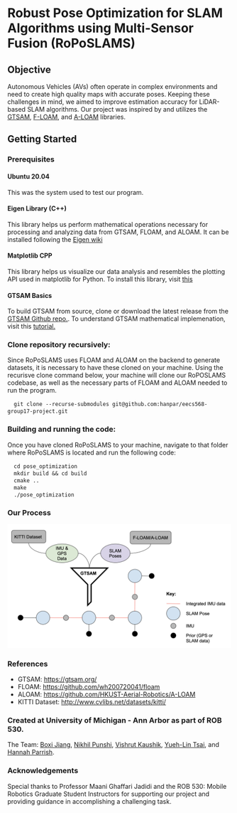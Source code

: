 # Robust Pose Optimization for SLAM Algorithms using Multi-Sensor Fusion (RoPoSLAMS)

## Objective

Autonomous Vehicles (AVs) often operate in complex environments and need to create high quality maps with accurate poses. Keeping these challenges in mind, we aimed to improve estimation accuracy for LiDAR-based SLAM algorithms. Our project was inspired by and utilizes the [GTSAM](https://gtsam.org/), [F-LOAM](https://github.com/wh200720041/floam), and [A-LOAM](https://github.com/HKUST-Aerial-Robotics/A-LOAM) libraries. 

## Getting Started

### Prerequisites

 #### Ubuntu 20.04
  This was the system used to test our program.

 #### Eigen Library (C++) 
  This library helps us perform mathematical operations necessary for processing and analyzing data from GTSAM, FLOAM, and ALOAM.
  It can be installed following the [Eigen wiki](http://eigen.tuxfamily.org/index.php?title=Main_Page#Download)

 #### Matplotlib CPP
  This library helps us visualize our data analysis and resembles the plotting API used in matplotlib for Python. To install this library, visit [this](https://github.com/lava/matplotlib-cpp)

 #### GTSAM Basics
  To build GTSAM from source, clone or download the latest release from the [GTSAM Github repo.](https://github.com/borglab/gtsam). To understand GTSAM mathematical implemenation, visit this [tutorial.](https://gtsam.org/tutorials/intro.html)

### Clone repository recursively:

  Since RoPoSLAMS uses FLOAM and ALOAM on the backend to generate datasets, it is necessary to have these cloned on your machine.
  Using the recurisve clone command below, your machine will clone our RoPOSLAMS codebase, as well as the necessary parts of FLOAM and ALOAM needed to run the program. 

```
  git clone --recurse-submodules git@github.com:hanpar/eecs568-group17-project.git
```


### Building and running the code:

Once you have cloned RoPoSLAMS to your machine, navigate to that folder where RoPoSLAMS is located and run the following code:
```
  cd pose_optimization
  mkdir build && cd build
  cmake ..
  make
  ./pose_optimization
```

### Our Process

![RoPoSLAMS Method](process_diagram.png)

### References 

- GTSAM: https://gtsam.org/
- FLOAM: https://github.com/wh200720041/floam
- ALOAM: https://github.com/HKUST-Aerial-Robotics/A-LOAM
- KITTI Dataset: http://www.cvlibs.net/datasets/kitti/

### Created at University of Michigan - Ann Arbor as part of ROB 530.
The Team: [Boxi Jiang](mailto:boxij@umich.edu), [Nikhil Punshi](mailto:npunshi@umich.edu), [Vishrut Kaushik](mailto:vishrutk@umich.edu), [Yueh-Lin Tsai](mailto:yuehlint@umich.edu), and [Hannah Parrish](mailto:hjpa@umich.edu).

### Acknowledgements
Special thanks to Professor Maani Ghaffari Jadidi and the ROB 530: Mobile Robotics Graduate Student Instructors for supporting our project and providing guidance in accomplishing a challenging task. 